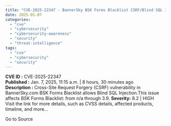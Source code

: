 ```yaml
---
title: "CVE-2025-22347 - BannerSky BSK Forms Blacklist CSRF/Blind SQL Injection Vulnerability"
date: 2025-01-07
categories: 
  - "cve"
  - "cybersecurity"
  - "cybersecurity-awareness"
  - "security"
  - "threat-intelligence"
tags: 
  - "cve"
  - "cybersecurity"
  - "security"
---
```


**CVE ID :** CVE-2025-22347  
**Published :** Jan. 7, 2025, 11:15 a.m. | 8 hours, 30 minutes ago  
**Description :** Cross-Site Request Forgery (CSRF) vulnerability in BannerSky.com BSK Forms Blacklist allows Blind SQL Injection.This issue affects BSK Forms Blacklist: from n/a through 3.9. 
**Severity:** 8.2 | HIGH  
Visit the link for more details, such as CVSS details, affected products, timeline, and more...

Go to Source
